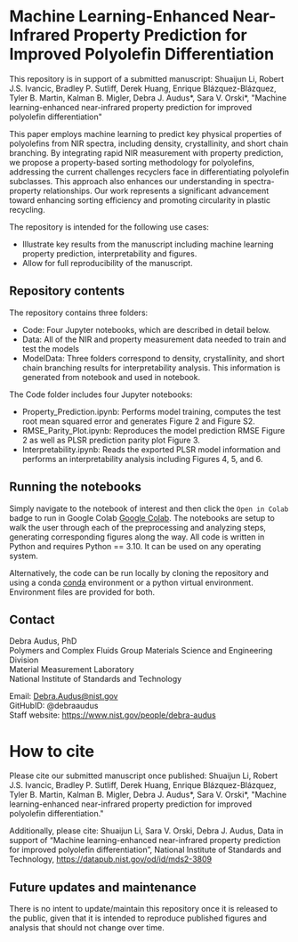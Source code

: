 # Machine Learning-Enhanced Near-Infrared Property Prediction for Improved Polyolefin Differentiation 

This repository is in support of a submitted manuscript: 
Shuaijun Li, Robert J.S. Ivancic, Bradley P. Sutliff, Derek Huang, Enrique Blázquez-Blázquez, Tyler B. Martin, Kalman B. Migler, Debra J. Audus*, Sara V. Orski*, "Machine learning-enhanced near-infrared property prediction for improved polyolefin differentiation"

This paper employs machine learning to predict key physical properties of polyolefins from NIR spectra, including density, crystallinity, and short chain branching. By integrating rapid NIR measurement with property prediction, we propose a property-based sorting methodology for polyolefins, addressing the current challenges recyclers face in differentiating polyolefin subclasses. This approach also enhances our understanding in spectra-property relationships. Our work represents a significant advancement toward enhancing sorting efficiency and promoting circularity in plastic recycling.

The repository is intended for the following use cases:

- Illustrate key results from the manuscript including machine learning property prediction, interpretability and figures.
- Allow for full reproducibility of the manuscript.

## Repository contents

The repository contains three folders:
-	Code: Four Jupyter notebooks, which are described in detail below.
-	Data: All of the NIR and property measurement data needed to train and test the models
-	ModelData: Three folders correspond to density, crystallinity, and short chain branching results for interpretability analysis. This information is generated from notebook and used in notebook.

The Code folder includes four Jupyter notebooks:
-	Property_Prediction.ipynb: Performs model training, computes the test root mean squared error and generates Figure 2 and Figure S2.
-	RMSE_Parity_Plot.ipynb: Reproduces the model prediction RMSE Figure 2 as well as PLSR prediction parity plot Figure 3.
-	Interpretability.ipynb: Reads the exported PLSR model information and performs an interpretability analysis including Figures 4, 5, and 6.

## Running the notebooks

Simply navigate to the notebook of interest and then click the `Open in Colab` badge to run in Google Colab [Google Colab](https://colab.research.google.com/). 
The notebooks are setup to walk the user through each of the preprocessing and analyzing steps, generating corresponding figures along the way. All code is written in Python and requires Python == 3.10. It can be used on any operating system. 

Alternatively, the code can be run locally by cloning the repository and using a conda [conda](https://www.anaconda.com) environment or a python virtual environment. Environment files are provided for both.

## Contact

Debra Audus, PhD  
Polymers and Complex Fluids Group
Materials Science and Engineering Division  
Material Measurement Laboratory  
National Institute of Standards and Technology  

Email: Debra.Audus@nist.gov  
GitHubID: @debraaudus  
Staff website: <https://www.nist.gov/people/debra-audus>  

# How to cite
Please cite our submitted manuscript once published:
Shuaijun Li, Robert J.S. Ivancic, Bradley P. Sutliff, Derek Huang, Enrique Blázquez-Blázquez, Tyler B. Martin, Kalman B. Migler, Debra J. Audus*, Sara V. Orski*, "Machine learning-enhanced near-infrared property prediction for improved polyolefin differentiation."

Additionally, please cite:
Shuaijun Li, Sara V. Orski, Debra J. Audus, Data in support of “Machine learning-enhanced near-infrared property prediction for improved polyolefin differentiation”, National Institute of Standards and Technology, https://datapub.nist.gov/od/id/mds2-3809

## Future updates and maintenance

There is no intent to update/maintain this repository once it is released to
the public, given that it is intended to reproduce published figures and
analysis that should not change over time.

